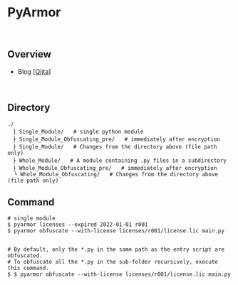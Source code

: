 PyArmor
====

<br>

## Overview
- Blog [[Qiita]](https://qiita.com/Takayoshi_Makabe/items/804a865c2607cdff0624)

<br>

## Directory
```
./
　├ Single_Module/   # single python module
　├ Single_Module_Obfuscating_pre/   # immediately after encryption
　├ Single_Module/   # Changes from the directory above (file path only)
　├ Whole_Module/   # A module containing .py files in a subdirectory
　├ Whole_Module_Obfuscating_pre/   # immediately after encryption
  └ Whole_Module_Obfuscating/   # Changes from the directory above (file path only) 
```

## Command

```
# single module
$ pyarmor licenses --expired 2022-01-01 r001
$ pyarmor obfuscate --with-license licenses/r001/license.lic main.py


# By default, only the *.py in the same path as the entry script are obfuscated.
# To obfuscate all the *.py in the sub-folder recursively, execute this command.
$ $ pyarmor obfuscate --with-license licenses/r001/license.lic main.py
```
